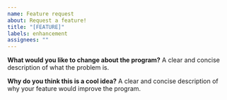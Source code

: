 ```yaml
---
name: Feature request
about: Request a feature!
title: "[FEATURE]"
labels: enhancement
assignees: ""
---
```


**What would you like to change about the program?**
A clear and concise description of what the problem is.

**Why do you think this is a cool idea?**
A clear and concise description of why your feature would improve the program.

<!-- If you think you can help us with that, please note it here! -->
